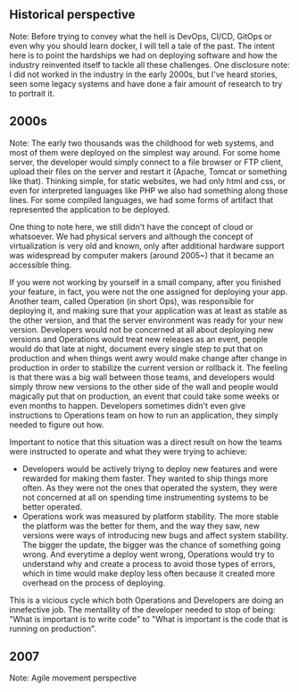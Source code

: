 ## Historical perspective

Note: Before trying to convey what the hell is DevOps, CI/CD, GitOps or even why you should learn docker, I will tell a tale of the past. The intent here is to point the hardships we had on deploying software and how the industry reinvented itself to tackle all these challenges.
One disclosure note: I did not worked in the industry in the early 2000s, but I've heard stories, seen some legacy systems and have done a fair amount of research to try to portrait it.


## 2000s 

Note: The early two thousands was the childhood for web systems, and most of them were deployed on the simplest way around. For some home server, the developer would simply connect to a file browser or FTP client, upload their files on the server and restart it (Apache, Tomcat or something like that). Thinking simple, for static websites, we had only html and css, or even for interpreted languages like PHP we also had something along those lines. For some compiled languages, we had some forms of artifact that represented the application to be deployed. 

One thing to note here, we still didn't have the concept of cloud or whatsoever. We had physical servers and although the concept of virtualization is very old and known, only after additional hardware support was widespread by computer makers (around 2005~) that it became an accessible thing.

If you were not working by yourself in a small company, after you finished your feature, in fact, you were not the one assigned for deploying your app. Another team, called Operation (in short Ops), was responsible for deploying it, and making sure that your application was at least as stable as the other version, and that the server environment was ready for your new version. Developers would not be concerned at all about deploying new versions and Operations would treat new releases as an event, people would do that late at night, document every single step to put that on production and when things went awry would make change after change in production in order to stabilize the current version or rollback it. The feeling is that there was a big wall between those teams, and developers would simply throw new versions to the other side of the wall and people would magically put that on production, an event that could take some weeks or even months to happen. Developers sometimes didn't even give instructions to Operations team on how to run an application, they simply needed to figure out how.

Important to notice that this situation was a direct result on how the teams were instructed to operate and what they were trying to achieve:
- Developers would be actively triyng to deploy new features and were rewarded for making them faster. They wanted to ship things more often. As they were not the ones that operated the system, they were not concerned at all on spending time instrumenting systems to be better operated.
- Operations work was measured by platform stability. The more stable the platform was the better for them, and the way they saw, new versions were ways of introducing new bugs and affect system stability. The bigger the update, the bigger was the chance of something going wrong. And everytime a deploy went wrong, Operations would try to understand why and create a process to avoid those types of errors, which in time would make deploy less often because it created more overhead on the process of deploying. 

This is a vicious cycle which both Operations and Developers are doing an innefective job. The mentallity of the developer needed to stop of being: "What is important is to write code" to "What is important is the code that is running on production".

## 2007


Note: Agile movement perspective
